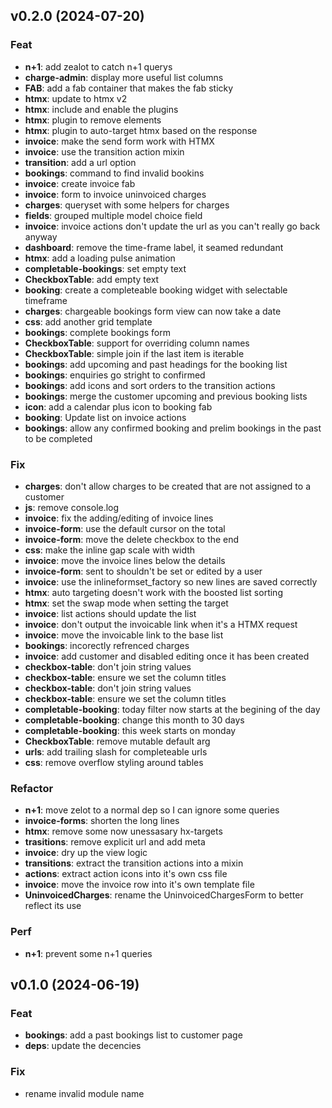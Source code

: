 ## v0.2.0 (2024-07-20)

### Feat

- **n+1**: add zealot to catch n+1 querys
- **charge-admin**: display more useful list columns
- **FAB**: add a fab container that makes the fab sticky
- **htmx**: update to htmx v2
- **htmx**: include and enable the plugins
- **htmx**: plugin to remove elements
- **htmx**: plugin to auto-target htmx based on the response
- **invoice**: make the send form work with HTMX
- **invoice**: use the transition action mixin
- **transition**: add a url option
- **bookings**: command to find invalid bookins
- **invoice**: create invoice fab
- **invoice**: form to invoice uninvoiced charges
- **charges**: queryset with some helpers for charges
- **fields**: grouped multiple model choice field
- **invoice**: invoice actions don't update the url as you can't really go back anyway
- **dashboard**: remove the time-frame label, it seamed redundant
- **htmx**: add a loading pulse animation
- **completable-bookings**: set empty text
- **CheckboxTable**: add empty text
- **booking**: create a completeable booking widget with selectable timeframe
- **charges**: chargeable bookings form view can now take a date
- **css**: add another grid template
- **bookings**: complete bookings form
- **CheckboxTable**: support for overriding column names
- **CheckboxTable**: simple join if the last item is iterable
- **bookings**: add upcoming and past headings for the booking list
- **bookings**: enquiries go stright to confirmed
- **bookings**: add icons and sort orders to the transition actions
- **bookings**: merge the customer upcoming and previous booking lists
- **icon**: add a calendar plus icon to booking fab
- **booking**: Update list on invoice actions
- **bookings**: allow any confirmed booking and prelim bookings in the past to be completed

### Fix

- **charges**: don't allow charges to be created that are not assigned to a customer
- **js**: remove console.log
- **invoice**: fix the adding/editing of invoice lines
- **invoice-form**: use the default cursor on the total
- **invoice-form**: move the delete checkbox to the end
- **css**: make the inline gap scale with width
- **invoice**: move the invoice lines below the details
- **invoice-form**: sent to shouldn't be set or edited by a user
- **invoice**: use the inlineformset_factory so new lines are saved correctly
- **htmx**: auto targeting doesn't work with the boosted list sorting
- **htmx**: set the swap mode when setting the target
- **invoice**: list actions should update the list
- **invoice**: don't output the invoicable link when it's a HTMX request
- **invoice**: move the invoicable link to the base list
- **bookings**: incorectly refrenced charges
- **invoice**: add customer and disabled editing once it has been created
- **checkbox-table**: don't join string values
- **checkbox-table**: ensure we set the column titles
- **checkbox-table**: don't join string values
- **checkbox-table**: ensure we set the column titles
- **completable-booking**: today filter now starts at the begining of the day
- **completable-booking**: change this month to 30 days
- **completable-booking**: this week starts on monday
- **CheckboxTable**: remove mutable default arg
- **urls**: add trailing slash for completeable urls
- **css**: remove overflow styling around tables

### Refactor

- **n+1**: move zelot to a normal dep so I can ignore some queries
- **invoice-forms**: shorten the long lines
- **htmx**: remove some now unessasary hx-targets
- **trasitions**: remove explicit url and add meta
- **invoice**: dry up the view logic
- **transitions**: extract the transition actions into a mixin
- **actions**: extract action icons into it's own css file
- **invoice**: move the invoice row into it's own template file
- **UninvoicedCharges**: rename the UninvoicedChargesForm to better reflect its use

### Perf

- **n+1**: prevent some n+1 queries

## v0.1.0 (2024-06-19)

### Feat

- **bookings**: add a past bookings list to customer page
- **deps**: update the decencies

### Fix

- rename invalid module name
